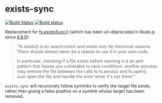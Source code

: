 exists-sync
===========
[![Build Status](https://travis-ci.org/ember-cli/exists-sync.svg)](https://travis-ci.org/ember-cli/exists-sync) [![Build status](https://ci.appveyor.com/api/projects/status/c05xyb4s80pn66yo?svg=true)](https://ci.appveyor.com/project/embercli/exists-sync)

Replacement for [fs.existsSync()](https://nodejs.org/api/fs.html#fs_fs_exists_path_callback) (which has been un-deprecated in Node.js since [6.8.0](https://github.com/nodejs/node/pull/8364)): 

> "fs.exists() is an anachronism and exists only for historical reasons. There should almost never be a reason to use it in your own code.

> In particular, checking if a file exists before opening it is an anti-pattern that leaves you vulnerable to race conditions: another process may remove the file between the calls to fs.exists() and fs.open(). Just open the file and handle the error when it's not there."

`exists-sync` will recursively follow symlinks to verify the target file exists, rather than giving a false positive on a symlink whose target has been removed.
